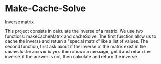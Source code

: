 Make-Cache-Solve
================

Inverse matrix

This project consists in calculate the inverse of a matrix. We use two functions: makeCacheMatrix and cacheSolve. The first function allow us to cache the inverse and return a "special matrix" like a list of values. The second function, first ask about if the inverse of the matrix exist in the cache. Is the answer is yes, then shown a message,  get it and return the inverse, if the answer is not, then calculate and return the inverse.
